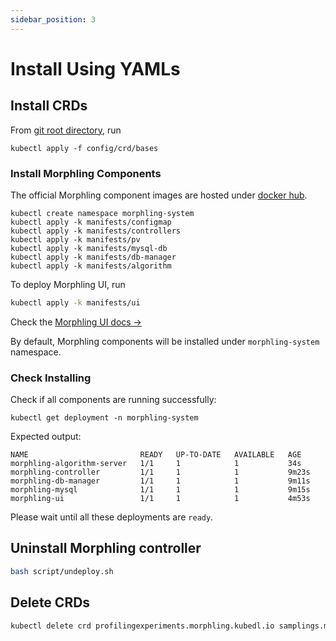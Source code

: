```yaml
---
sidebar_position: 3
---
```


# Install Using YAMLs

## Install CRDs

From [git root directory](https://github.com/alibaba/morphling), run


```commandline
kubectl apply -f config/crd/bases
```

### Install Morphling Components

The official Morphling component images are hosted under [docker hub](https://hub.docker.com/r/kubedl).

 ```commandline
 kubectl create namespace morphling-system
 kubectl apply -k manifests/configmap
 kubectl apply -k manifests/controllers
 kubectl apply -k manifests/pv
 kubectl apply -k manifests/mysql-db
 kubectl apply -k manifests/db-manager
 kubectl apply -k manifests/algorithm
 ```

To deploy Morphling UI, run

```bash
kubectl apply -k manifests/ui
```
Check the [Morphling UI docs →](ui)

By default, Morphling components will be installed under `morphling-system` namespace.

### Check Installing

Check if all components are running successfully:


```commandline
kubectl get deployment -n morphling-system
```

Expected output:

```commandline
NAME                         READY   UP-TO-DATE   AVAILABLE   AGE
morphling-algorithm-server   1/1     1            1           34s
morphling-controller         1/1     1            1           9m23s
morphling-db-manager         1/1     1            1           9m11s
morphling-mysql              1/1     1            1           9m15s
morphling-ui                 1/1     1            1           4m53s
```

Please wait until all these deployments are `ready`.

## Uninstall Morphling controller


```bash
bash script/undeploy.sh
```

## Delete CRDs


```bash
kubectl delete crd profilingexperiments.morphling.kubedl.io samplings.morphling.kubedl.io trials.morphling.kubedl.io
```
